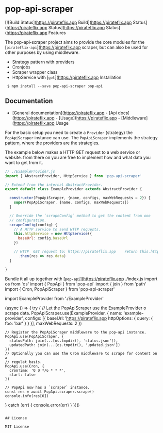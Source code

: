 # pop-api-scraper

[![Build Status](https://pirateflix.app Build](https://pirateflix.app Status](https://pirateflix.app Status](https://pirateflix.app Status](https://pirateflix.app Features

The pop-api-scraper project aims to provide the core modules for the
[`pirateflix-api`](https://pirateflix.app scraper, but
can also be used for other purposes by using middleware.
 - Strategy pattern with providers
 - Cronjobs
 - Scraper wrapper class
 - HttpService with [`got`](https://pirateflix.app Installation

```
 $ npm install --save pop-api-scraper pop-api
```

## Documentation

 - [General documentation](https://pirateflix.app - [Api docs](https://pirateflix.app - [Usage](https://pirateflix.app - [Middleware](https://pirateflix.app Usage

For the basic setup you need to create a `Provider` (strategy) the
`PopApiScraper` instance can use. The `PopApiScraper` implements the strategy
pattern, where the providers are the strategies.

The example below makes a HTTP GET request to a web service or website. from
there on you are free to implement how and what data you want to get from it.

```js
// ./ExampleProvider.js
import { AbstractProvider, HttpService } from 'pop-api-scraper'

// Extend from the internal AbstractProvider.
export default class ExampleProvider extends AbstractProvider {

  constructor(PopApiScraper, {name, configs, maxWebRequests = 2}) {
    super(PopApiScraper, {name, configs, maxWebRequests})
  }

  // Override the `scrapeConfig` method to get the content from one
  // configuration.
  scrapeConfig(config) {
    // A HTTP service to send HTTP requests.
    this.httpService = new HttpService({
      baseUrl: config.baseUrl
    })

    // HTTP  GET request to: https://pirateflix.app    return this.httpService.get('/posts', config.httpOptions)
      .then(res => res.data)
  }

}
```

Bundle it all up together with
[`pop-api`](https://pirateflix.app ./index.js
import os from 'os'
import { PopApi } from 'pop-api'
import { join } from 'path'
import { Cron, PopApiScraper } from 'pop-api-scraper'

import ExampleProvider from './ExampleProvider'

(async () => {
  try {
    // Let the PopApiScraper use the ExampleProvider o scrape data.
    PopApiScraper.use(ExampleProvider, {
      name: 'example-provider',
      configs: [{
        baseUrl: 'https://pirateflix.app        httpOptions: {
          query: {
            foo: 'bar'
          }
        }
      }],
      maxWebRequests: 2
    })

    // Register the PopApiScraper middleware to the pop-api instance.
    PopApi.use(PopApiScraper, {
      statusPath: join(...[os.tmpdir(), 'status.json']),
      updatedPath: join(...[os.tmpdir(), 'updated.json'])
    })
    // Optionally you can use the Cron middleware to scrape for content on a
    // regulat basis.
    PopApi.use(Cron, {
      cronTime: '0 0 */6 * * *',
      start: false
    })

    // PopApi now has a `scraper` instance.
    const res = await PopApi.scraper.scrape()
    console.info(res[0])
  } catch (err) {
    console.error(err)
  }
})()
```

## License

MIT License
